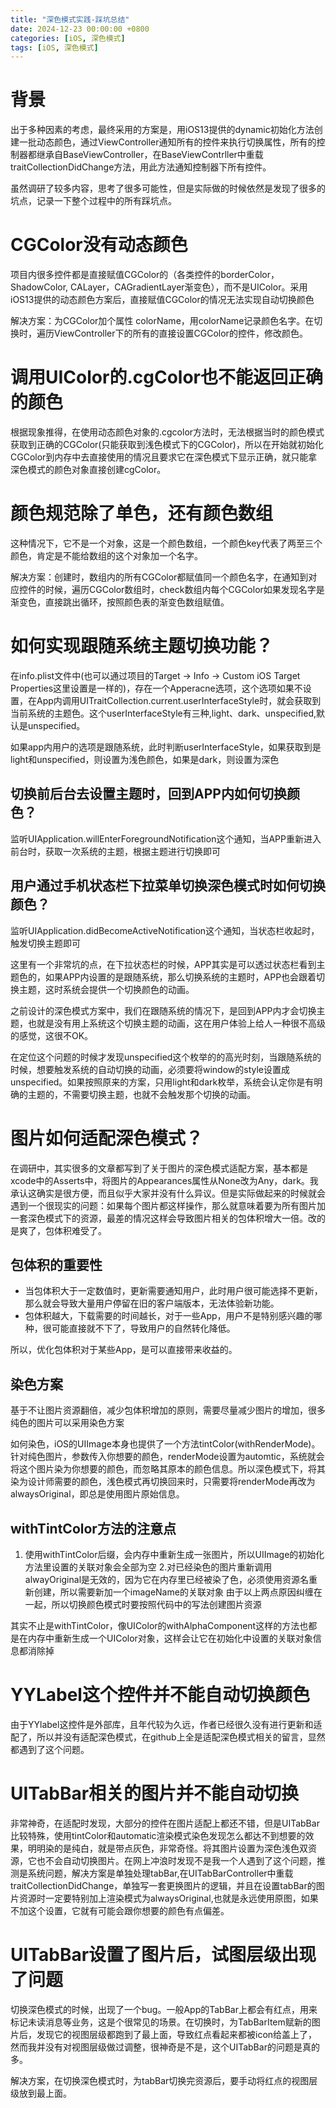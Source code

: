 ```yaml
---
title: "深色模式实践-踩坑总结"
date: 2024-12-23 00:00:00 +0800
categories: [iOS, 深色模式]
tags: [iOS, 深色模式]
---
```


# 背景

出于多种因素的考虑，最终采用的方案是，用iOS13提供的dynamic初始化方法创建一批动态颜色，通过ViewController通知所有的控件来执行切换属性，所有的控制器都继承自BaseViewController，在BaseViewContrller中重载traitCollectionDidChange方法，用此方法通知控制器下所有控件。

虽然调研了较多内容，思考了很多可能性，但是实际做的时候依然是发现了很多的坑点，记录一下整个过程中的所有踩坑点。

# CGColor没有动态颜色

项目内很多控件都是直接赋值CGColor的（各类控件的borderColor，ShadowColor, CALayer，CAGradientLayer渐变色），而不是UIColor。采用iOS13提供的动态颜色方案后，直接赋值CGColor的情况无法实现自动切换颜色

解决方案：为CGColor加个属性 colorName，用colorName记录颜色名字。在切换时，遍历ViewController下的所有的直接设置CGColor的控件，修改颜色。

# 调用UIColor的.cgColor也不能返回正确的颜色

根据现象推得，在使用动态颜色对象的.cgcolor方法时，无法根据当时的颜色模式获取到正确的CGColor(只能获取到浅色模式下的CGColor)，所以在开始就初始化CGColor到内存中去直接使用的情况且要求它在深色模式下显示正确，就只能拿深色模式的颜色对象直接创建cgColor。

# 颜色规范除了单色，还有颜色数组

这种情况下，它不是一个对象，这是一个颜色数组，一个颜色key代表了两至三个颜色，肯定是不能给数组的这个对象加一个名字。

解决方案：创建时，数组内的所有CGColor都赋值同一个颜色名字，在通知到对应控件的时候，遍历CGColor数组时，check数组内每个CGColor如果发现名字是渐变色，直接跳出循环，按照颜色表的渐变色数组赋值。


# 如何实现跟随系统主题切换功能？

在info.plist文件中(也可以通过项目的Target -> Info -> Custom iOS Target Properties这里设置是一样的)，存在一个Apperacne选项，这个选项如果不设置，在App内调用UITraitCollection.current.userInterfaceStyle时，就会获取到当前系统的主题色。这个userInterfaceStyle有三种,light、dark、unspecified,默认是unspecified。

如果app内用户的选项是跟随系统，此时判断userInterfaceStyle，如果获取到是light和unspecified，则设置为浅色颜色，如果是dark，则设置为深色

## 切换前后台去设置主题时，回到APP内如何切换颜色？

监听UIApplication.willEnterForegroundNotification这个通知，当APP重新进入前台时，获取一次系统的主题，根据主题进行切换即可

## 用户通过手机状态栏下拉菜单切换深色模式时如何切换颜色？

监听UIApplication.didBecomeActiveNotification这个通知，当状态栏收起时，触发切换主题即可

这里有一个非常坑的点，在下拉状态栏的时候，APP其实是可以透过状态栏看到主题色的，如果APP内设置的是跟随系统，那么切换系统的主题时，APP也会跟着切换主题，这时系统会提供一个切换颜色的动画。

之前设计的深色模式方案中，我们在跟随系统的情况下，是回到APP内才会切换主题，也就是没有用上系统这个切换主题的动画，这在用户体验上给人一种很不高级的感觉，这很不OK。

在定位这个问题的时候才发现unspecified这个枚举的的高光时刻，当跟随系统的时候，想要触发系统的自动切换的动画，必须要将window的style设置成unspecified。如果按照原来的方案，只用light和dark枚举，系统会认定你是有明确的主题的，不需要切换主题，也就不会触发那个切换的动画。

# 图片如何适配深色模式？

在调研中，其实很多的文章都写到了关于图片的深色模式适配方案，基本都是xcode中的Asserts中，将图片的Appearances属性从None改为Any，dark。我承认这确实是很方便，而且似乎大家并没有什么异议。但是实际做起来的时候就会遇到一个很现实的问题：如果每个图片都这样操作，那么就意味着要为所有图片加一套深色模式下的资源，最差的情况这样会导致图片相关的包体积增大一倍。改的是爽了，包体积难受了。

## 包体积的重要性

- 当包体积大于一定数值时，更新需要通知用户，此时用户很可能选择不更新，那么就会导致大量用户停留在旧的客户端版本，无法体验新功能。
- 包体积越大，下载需要的时间越长，对于一些App，用户不是特别感兴趣的哪种，很可能直接就不下了，导致用户的自然转化降低。

所以，优化包体积对于某些App，是可以直接带来收益的。

## 染色方案

基于不让图片资源翻倍，减少包体积增加的原则，需要尽量减少图片的增加，很多纯色的图片可以采用染色方案

如何染色，iOS的UIImage本身也提供了一个方法tintColor(withRenderMode)。针对纯色图片，参数传入你想要的颜色，renderMode设置为automtic，系统就会将这个图片染为你想要的颜色，而忽略其原本的颜色信息。所以深色模式下，将其染为设计师需要的颜色，浅色模式再切换回来时，只需要将renderMode再改为alwaysOriginal，即总是使用图片原始信息。

## withTintColor方法的注意点

1. 使用withTintColor后缀，会内存中重新生成一张图片，所以UIImage的初始化方法里设置的关联对象会全部为空
2.对已经染色的图片重新调用alwayOriginal是无效的，因为它在内存里已经被染了色，必须使用资源名重新创建，所以需要新加一个imageName的关联对象
由于以上两点原因纠缠在一起，所以切换颜色模式时要按照代码中的写法创建图片资源

其实不止是withTintColor，像UIColor的withAlphaComponent这样的方法也都是在内存中重新生成一个UIColor对象，这样会让它在初始化中设置的关联对象信息都消除掉

# YYLabel这个控件并不能自动切换颜色

由于YYlabel这控件是外部库，且年代较为久远，作者已经很久没有进行更新和适配了，所以并没有适配深色模式，在github上全是适配深色模式相关的留言，显然都遇到了这个问题。

# UITabBar相关的图片并不能自动切换

非常神奇，在适配时发现，大部分的控件在图片适配上都还不错，但是UITabBar比较特殊，使用tintColor和automatic渲染模式染色发现怎么都达不到想要的效果，明明染的是纯白，就是带点灰色，非常奇怪。将其图片设置为深色浅色双资源，它也不会自动切换图片。在网上冲浪时发现不是我一个人遇到了这个问题，推测是系统问题，解决方案是单独处理tabBar,在UITabBarController中重载traitCollectionDidChange，单独写一套更换图片的逻辑，并且在设置tabBar的图片资源时一定要特别加上渲染模式为alwaysOriginal,也就是永远使用原图，如果不加这个设置，它就有可能会跟你想要的颜色有点偏差。

# UITabBar设置了图片后，试图层级出现了问题

切换深色模式的时候，出现了一个bug。一般App的TabBar上都会有红点，用来标记未读消息等业务，这是个很常见的场景。在切换时，为TabBarItem赋新的图片后，发现它的视图层级都跑到了最上面，导致红点看起来都被icon给盖上了，然而我并没有对视图层级做过调整，很神奇是不是，这个UITabBar的问题是真的多。

解决方案，在切换深色模式时，为tabBar切换完资源后，要手动将红点的视图层级放到最上面。